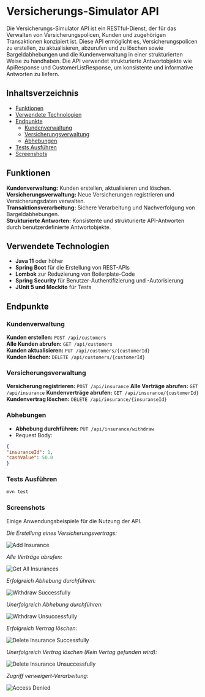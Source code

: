 # Versicherungs-Simulator API
Die Versicherungs-Simulator API ist ein RESTful-Dienst, der für das Verwalten von Versicherungspolicen, Kunden und zugehörigen Transaktionen konzipiert ist. Diese API ermöglicht es, Versicherungspolicen zu erstellen, zu aktualisieren, abzurufen und zu löschen sowie Bargeldabhebungen und die Kundenverwaltung in einer strukturierten Weise zu handhaben. Die API verwendet strukturierte Antwortobjekte wie ApiResponse und CustomerListResponse, um konsistente und informative Antworten zu liefern.

## Inhaltsverzeichnis

- [Funktionen](#funktionen)
- [Verwendete Technologien](#verwendete-technologien)
- [Endpunkte](#endpunkte)
    - [Kundenverwaltung](#kundenverwaltung)
    - [Versicherungsverwaltung](#versicherungsverwaltung)
    - [Abhebungen](#abhebungen)
- [Tests Ausführen](#tests-ausführen)
- [Screenshots](#screenshots)


## Funktionen
**Kundenverwaltung:** Kunden erstellen, aktualisieren und löschen.<br />
**Versicherungsverwaltung:** Neue Versicherungen registrieren und Versicherungsdaten verwalten.<br />
**Transaktionsverarbeitung:** Sichere Verarbeitung und Nachverfolgung von Bargeldabhebungen.<br />
**Strukturierte Antworten:** Konsistente und strukturierte API-Antworten durch benutzerdefinierte Antwortobjekte.<br />

## Verwendete Technologien
- **Java 11** oder höher
- **Spring Boot** für die Erstellung von REST-APIs
- **Lombok** zur Reduzierung von Boilerplate-Code
- **Spring Security** für Benutzer-Authentifizierung und -Autorisierung
- **JUnit 5 und Mockito** für Tests

## Endpunkte
### Kundenverwaltung
**Kunden erstellen:** ```POST /api/customers``` <br />
**Alle Kunden abrufen:** ```GET /api/customers``` <br />
**Kunden aktualisieren:** ```PUT /api/customers/{customerId}``` <br />
**Kunden löschen:** ```DELETE /api/customers/{customerId}``` <br />

### Versicherungsverwaltung
**Versicherung registrieren:** ```POST /api/insurance``` 
**Alle Verträge abrufen:** ```GET /api/insurance```
**Kundenverträge abrufen:** ```GET /api/insurance/{customerId}```
**Kundenvertrag löschen:** ```DELETE /api/insurance/{insuranseId}```


### Abhebungen
- **Abhebung durchführen:** ```PUT /api/insurance/withdraw```
- Request Body:

```json
{
"insuranceId": 1,
"cashValue": 50.0
}
```


### Tests Ausführen
```bash
mvn test
```

### Screenshots

Einige Anwendungsbeispiele für die Nutzung der API.

_Die Erstellung eines Versicherungsvertrags:_

![Add Insurance](src/main/resources/static/screenshots/AddInsurance.png)

_Alle Verträge abrufen:_

![Get All Insurances](src/main/resources/static/screenshots/GetInsurances.png)

_Erfolgreich Abhebung durchführen:_

![Withdraw Successfully](src/main/resources/static/screenshots/WithdrawCar.png)

_Unerfolgreich Abhebung durchführen:_

![Withdraw Unsuccessfully](src/main/resources/static/screenshots/WithdrawLife.png)

_Erfolgreich Vertrag löschen:_

![Delete Insurance Successfully](src/main/resources/static/screenshots/DeleteInsurance.png)

_Unerfolgreich Vertrag löschen (Kein Vertag gefunden wird):_

![Delete Insurance Unsuccessfully](src/main/resources/static/screenshots/DeleteNotFound.png)

_Zugriff verweigert-Verarbeitung:_

![Access Denied](src/main/resources/static/screenshots/AccessDenied.png)